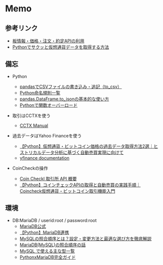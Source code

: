 # Memo
## 参考リンク
- [板情報・価格・注文・約定APIの利用](https://di-acc2.com/programming/python/4599/)
- [Pythonでサクッと仮想通貨データを取得する方法](https://lifetechia.com/crypto-data/)

## 備忘
- Python
  - [pandasでCSVファイルの書き込み・追記（to_csv）](https://note.nkmk.me/python-pandas-to-csv/)
  - [Python命名規則一覧](https://qiita.com/naomi7325/items/4eb1d2a40277361e898b)
  - [pandas.DataFrame.to_jsonの基本的な使い方](https://note.nkmk.me/python-pandas-to-json/)
  - [Pythonで関数オーバーロード](https://www.python.digibeatrix.com/functions-classes/python-function-overloading-methods/)
  
- 取引はCCTXを使う
  - [CCTX Manual](https://github.com/ccxt/ccxt/wiki/manual)
  
- 過去データはYahoo Financeを使う
  - [【Python】仮想通貨・ビットコイン価格の過去データ取得方法2選｜ヒストリカルデータ分析に基づく自動売買実現に向けて](https://di-acc2.com/programming/python/15678/)
  - [yfinance documentation](https://ranaroussi.github.io/yfinance/)
  
- CoinCheckの操作
  - [Coin Checkl 取引所 API 概要](https://coincheck.com/ja/documents/exchange/api#about)
  - [【Python】コインチェックAPIの取得と自動売買の実践手順｜Coincheck仮想通貨・ビットコイン取引機能入門](https://di-acc2.com/programming/python/15316/)

## 環境
- DB:MariaDB / userid:root / password:root
  - [MariaDB公式](https://mariadb.com/docs/)
  - [【Python】MariaDB連携](https://zenn.dev/ringotabetai/articles/19369244a2318c)
  - [MySQLの照合順序とは？設定・変更方法と最適な選び方を徹底解説](https://www.dbtech.digibeatrix.com/mysql/server-config/mysql-collation-guide/)
  - [MariaDB(MySQL)の照合順序の話](https://blog.ver001.com/mariadb_collation/)
  - [MySQL で使える主な型一覧](https://qiita.com/gogonosmarty/items/6d6d770276f39326a2ce)
  - [PythonxMariaDB完全ガイド](https://www.dbtech.digibeatrix.com/integration-environment/programming-languages/python-mariadb-guide/)
